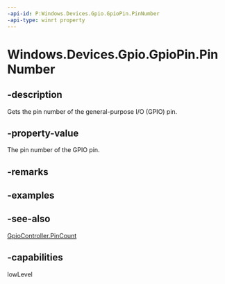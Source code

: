 ```yaml
---
-api-id: P:Windows.Devices.Gpio.GpioPin.PinNumber
-api-type: winrt property
---
```


<!-- Property syntax
public int PinNumber { get; }
-->

# Windows.Devices.Gpio.GpioPin.PinNumber

## -description
Gets the pin number of the general-purpose I/O (GPIO) pin.

## -property-value
The pin number of the GPIO pin.

## -remarks

## -examples

## -see-also
[GpioController.PinCount](gpiocontroller_pincount.md)

## -capabilities
lowLevel
